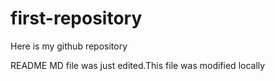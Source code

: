 # first-repository
Here is my github repository

README MD file was just edited.This file was modified locally
